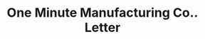 ---
doi: 10.7916/D8612B8Q
date_other: '1928'
date_other_textual: '1928'
form: correspondence
genre:
- Letters (correspondence)
name:
- One Minute Manufacturing Co.
object_in_context_url: https://biggert.cul.columbia.edu/items/view/ave_biggert_00142
subject_hierarchical_geographic:
- Newton, Iowa, United States
subject_name:
- One Minute Manufacturing Co.
title: One Minute Manufacturing Co.. Letter
sort_title: One Minute Manufacturing Co.. Letter
call_number: ave_biggert_00142
coordinates:
- 41.698611111111106,-93.04694444444445
pid: ave_biggert_00142
identifiers: ave_biggert_00142
canvas_id: ldpd:395417
permalink: "/items/ave_biggert_00142/"
layout: iiif-image-page
---
